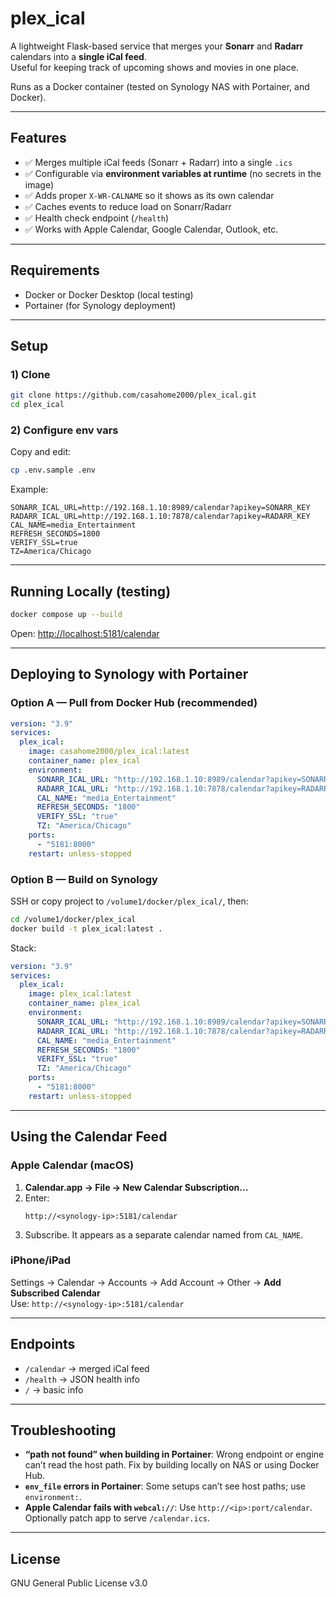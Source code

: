 
# plex_ical

A lightweight Flask-based service that merges your **Sonarr** and **Radarr** calendars into a **single iCal feed**.  
Useful for keeping track of upcoming shows and movies in one place.  

Runs as a Docker container (tested on Synology NAS with Portainer, and Docker).

---

## Features
- ✅ Merges multiple iCal feeds (Sonarr + Radarr) into a single `.ics`
- ✅ Configurable via **environment variables at runtime** (no secrets in the image)
- ✅ Adds proper `X-WR-CALNAME` so it shows as its own calendar
- ✅ Caches events to reduce load on Sonarr/Radarr
- ✅ Health check endpoint (`/health`)
- ✅ Works with Apple Calendar, Google Calendar, Outlook, etc.

---

## Requirements
- Docker or Docker Desktop (local testing)  
- Portainer (for Synology deployment)

---


## Setup

### 1) Clone
```bash
git clone https://github.com/casahome2000/plex_ical.git
cd plex_ical
```

### 2) Configure env vars
Copy and edit:
```bash
cp .env.sample .env
```

Example:
```env
SONARR_ICAL_URL=http://192.168.1.10:8989/calendar?apikey=SONARR_KEY
RADARR_ICAL_URL=http://192.168.1.10:7878/calendar?apikey=RADARR_KEY
CAL_NAME=media_Entertainment
REFRESH_SECONDS=1800
VERIFY_SSL=true
TZ=America/Chicago
```

---

## Running Locally (testing)
```bash
docker compose up --build
```
Open: [http://localhost:5181/calendar](http://localhost:5181/calendar)

---



## Deploying to Synology with Portainer

### Option A — Pull from Docker Hub (recommended)
```yaml
version: "3.9"
services:
  plex_ical:
    image: casahome2000/plex_ical:latest
    container_name: plex_ical
    environment:
      SONARR_ICAL_URL: "http://192.168.1.10:8989/calendar?apikey=SONARR_KEY"
      RADARR_ICAL_URL: "http://192.168.1.10:7878/calendar?apikey=RADARR_KEY"
      CAL_NAME: "media_Entertainment"
      REFRESH_SECONDS: "1800"
      VERIFY_SSL: "true"
      TZ: "America/Chicago"
    ports:
      - "5181:8000"
    restart: unless-stopped
```

### Option B — Build on Synology
SSH or copy project to `/volume1/docker/plex_ical/`, then:
```bash
cd /volume1/docker/plex_ical
docker build -t plex_ical:latest .
```
Stack:
```yaml
version: "3.9"
services:
  plex_ical:
    image: plex_ical:latest
    container_name: plex_ical
    environment:
      SONARR_ICAL_URL: "http://192.168.1.10:8989/calendar?apikey=SONARR_KEY"
      RADARR_ICAL_URL: "http://192.168.1.10:7878/calendar?apikey=RADARR_KEY"
      CAL_NAME: "media_Entertainment"
      REFRESH_SECONDS: "1800"
      VERIFY_SSL: "true"
      TZ: "America/Chicago"
    ports:
      - "5181:8000"
    restart: unless-stopped
```

---

## Using the Calendar Feed

### Apple Calendar (macOS)
1. **Calendar.app → File → New Calendar Subscription…**  
2. Enter:
   ```
   http://<synology-ip>:5181/calendar
   ```
3. Subscribe. It appears as a separate calendar named from `CAL_NAME`.

### iPhone/iPad
Settings → Calendar → Accounts → Add Account → Other → **Add Subscribed Calendar**  
Use: `http://<synology-ip>:5181/calendar`

---

## Endpoints
- `/calendar` → merged iCal feed  
- `/health` → JSON health info  
- `/` → basic info

---

## Troubleshooting
- **“path not found” when building in Portainer**: Wrong endpoint or engine can’t read the host path. Fix by building locally on NAS or using Docker Hub.  
- **`env_file` errors in Portainer**: Some setups can’t see host paths; use `environment:`.  
- **Apple Calendar fails with `webcal://`**: Use `http://<ip>:port/calendar`. Optionally patch app to serve `/calendar.ics`.  


---

## License
GNU General Public License v3.0
